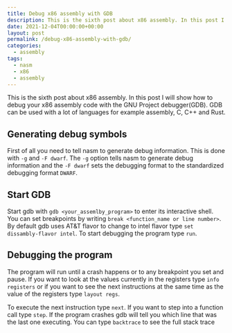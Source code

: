 ```yaml
---
title: Debug x86 assembly with GDB
description: This is the sixth post about x86 assembly. In this post I will show how to debug your x86 assembly code with the GNU Project debugger(GDB)
date: 2021-12-04T00:00:00+00:00
layout: post
permalink: /debug-x86-assembly-with-gdb/
categories:
  - assembly
tags:
  - nasm
  - x86
  - assembly
---
```


This is the sixth post about x86 assembly. In this post I will show how to debug your x86 assembly code with the GNU Project debugger(GDB). GDB can be used with a lot of languages for example assembly, C, C++ and Rust.

## Generating debug symbols
First of all you need to tell nasm to generate debug information. This is done with `-g` and `-F dwarf`. The `-g` option tells nasm to generate debug information and the `-F dwarf` sets the debugging format to the standardized debugging format `DWARF`.

## Start GDB
Start gdb with `gdb <your_assemlby_program>` to enter its interactive shell. You can set breakpoints by writing `break <function_name or line number>`. By default gdb uses AT&T flavor to change to intel flavor type `set dissambly-flavor intel`. To start debugging the program type `run`. 

## Debugging the program
The program will run until a crash happens or to any breakpoint you set and pause. If you want to look at the values currently in the registers type `info registers` or if you want to see the next instructions at the same time as the value of the registers type `layout regs`.

To execute the next instruction type `next`. If you want to step into a function call type `step`. If the program crashes gdb will tell you which line that was the last one executing. You can type `backtrace` to see the full stack trace
